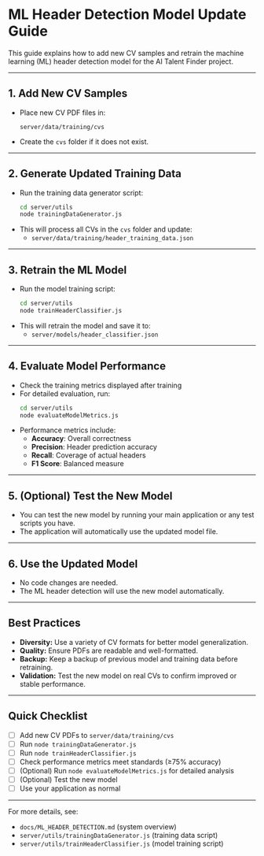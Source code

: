 # ML Header Detection Model Update Guide

This guide explains how to add new CV samples and retrain the machine learning (ML) header detection model for the AI Talent Finder project.

---

## 1. Add New CV Samples

- Place new CV PDF files in:
  ```
  server/data/training/cvs
  ```
- Create the `cvs` folder if it does not exist.

---

## 2. Generate Updated Training Data

- Run the training data generator script:
  ```bash
  cd server/utils
  node trainingDataGenerator.js
  ```
- This will process all CVs in the `cvs` folder and update:
  - `server/data/training/header_training_data.json`

---

## 3. Retrain the ML Model

- Run the model training script:
  ```bash
  cd server/utils
  node trainHeaderClassifier.js
  ```
- This will retrain the model and save it to:
  - `server/models/header_classifier.json`

---

## 4. Evaluate Model Performance

- Check the training metrics displayed after training
- For detailed evaluation, run:
  ```bash
  cd server/utils
  node evaluateModelMetrics.js
  ```
- Performance metrics include:
  - **Accuracy**: Overall correctness
  - **Precision**: Header prediction accuracy
  - **Recall**: Coverage of actual headers
  - **F1 Score**: Balanced measure

---

## 5. (Optional) Test the New Model

- You can test the new model by running your main application or any test scripts you have.
- The application will automatically use the updated model file.

---

## 6. Use the Updated Model

- No code changes are needed.
- The ML header detection will use the new model automatically.

---

## Best Practices

- **Diversity:** Use a variety of CV formats for better model generalization.
- **Quality:** Ensure PDFs are readable and well-formatted.
- **Backup:** Keep a backup of previous model and training data before retraining.
- **Validation:** Test the new model on real CVs to confirm improved or stable performance.

---

## Quick Checklist

- [ ] Add new CV PDFs to `server/data/training/cvs`
- [ ] Run `node trainingDataGenerator.js`
- [ ] Run `node trainHeaderClassifier.js`
- [ ] Check performance metrics meet standards (≥75% accuracy)
- [ ] (Optional) Run `node evaluateModelMetrics.js` for detailed analysis
- [ ] (Optional) Test the new model
- [ ] Use your application as normal

---

For more details, see:

- `docs/ML_HEADER_DETECTION.md` (system overview)
- `server/utils/trainingDataGenerator.js` (training data script)
- `server/utils/trainHeaderClassifier.js` (model training script)
